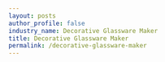 ```yaml
---
layout: posts 
author_profile: false 
industry_name: Decorative Glassware Maker
title: Decorative Glassware Maker
permalink: /decorative-glassware-maker
---
```

